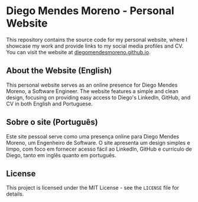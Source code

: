 # Diego Mendes Moreno - Personal Website

This repository contains the source code for my personal website, where I showcase my work and provide links to my social media profiles and CV. You can visit the website at [diegomendesmoreno.github.io](https://diegomendesmoreno.github.io).

## About the Website (English)

This personal website serves as an online presence for Diego Mendes Moreno, a Software Engineer. The website features a simple and clean design, focusing on providing easy access to Diego's LinkedIn, GitHub, and CV in both English and Portuguese.

## Sobre o site (Português)

Este site pessoal serve como uma presença online para Diego Mendes Moreno, um Engenheiro de Software. O site apresenta um design simples e limpo, com foco em fornecer acesso fácil ao LinkedIn, GitHub e currículo de Diego, tanto em inglês quanto em português.

## License

This project is licensed under the MIT License - see the `LICENSE` file for details.
